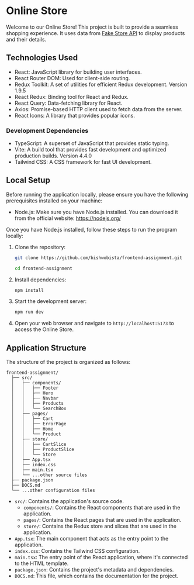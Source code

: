 # Online Store

Welcome to our Online Store! This project is built to provide a seamless shopping experience. It uses data from [Fake Store API](https://fakestoreapi.com/) to display products and their details.

## Technologies Used

- React: JavaScript library for building user interfaces.
- React Router DOM: Used for client-side routing.
- Redux Toolkit: A set of utilities for efficient Redux development. Version 1.9.5
- React Redux: Binding tool for React and Redux.
- React Query: Data-fetching library for React.
- Axios: Promise-based HTTP client used to fetch data from the server. 
- React Icons: A library that provides popular icons. 

### Development Dependencies

- TypeScript: A superset of JavaScript that provides static typing.
- Vite: A build tool that provides fast development and optimized production builds. Version 4.4.0
- Tailwind CSS: A CSS framework for fast UI development.

## Local Setup

Before running the application locally, please ensure you have the following prerequisites installed on your machine:

- Node.js: Make sure you have Node.js installed. You can download it from the official website: https://nodejs.org/

Once you have Node.js installed, follow these steps to run the program locally:

1. Clone the repository:

   ```bash
   git clone https://github.com/bishwobista/frontend-assignment.git

   cd frontend-assignment
   ```

2. Install dependencies:

   ```bash
   npm install
   ```

3. Start the development server:

   ```bash
   npm run dev
   ```

4. Open your web browser and navigate to `http://localhost:5173` to access the Online Store.

## Application Structure

The structure of the project is organized as follows:

```
frontend-assignment/
  ├── src/
  │   ├── components/
  │   │   ├── Footer
  │   │   ├── Hero
  │   │   ├── Navbar
  │   │   ├── Products
  │   │   └── SearchBox
  │   ├── pages/
  │   │   ├── Cart
  │   │   ├── ErrorPage
  │   │   ├── Home
  │   │   └── Product
  │   ├── store/
  │   │   ├── CartSlice
  │   │   ├── ProductSlice
  │   │   └── Store
  │   ├── App.tsx
  │   ├── index.css
  │   ├── main.tsx
  │   └── ...other source files
  ├── package.json
  ├── DOCS.md
  └── ...other configuration files
```
- `src/`: Contains the application's source code.
  - `components/`: Contains the React components that are used in the application.
  - `pages/`: Contains the React pages that are used in the application.
  - `store/`: Contains the Redux store and slices that are used in the application.
- `App.tsx`: The main component that acts as the entry point to the application.
- `index.css`: Contains the Tailwind CSS configuration.
- `main.tsx`: The entry point of the React application, where it's connected to the HTML template.
- `package.json`: Contains the project's metadata and dependencies.
- `DOCS.md`: This file, which contains the documentation for the project.
